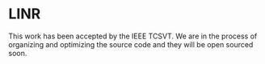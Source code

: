 # LINR
This work has been accepted by the IEEE TCSVT. We are in the process of organizing and optimizing the source code and they will be open sourced soon.

